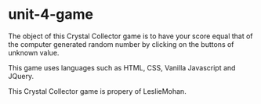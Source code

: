 # unit-4-game

The object of this Crystal Collector game is to have your score equal that of the computer generated random number 
by clicking on the buttons of unknown value. 

This game uses languages such as HTML, CSS, Vanilla Javascript and JQuery.

This Crystal Collector game is propery of LeslieMohan.



